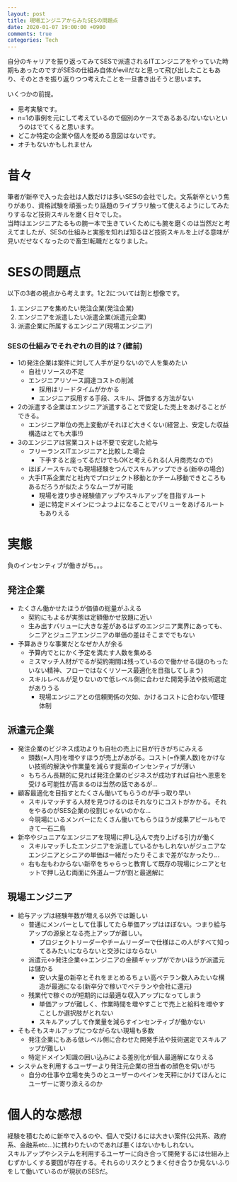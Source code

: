 ```yaml
---
layout: post
title: 現場エンジニアからみたSESの問題点
date: 2020-01-07 19:00:00 +0900
comments: true
categories: Tech
---
```


<!-- write here ↓ -->

自分のキャリアを振り返ってみてSESで派遣されるITエンジニアをやっていた時期もあったのですがSESの仕組み自体がevilだなと思って飛び出したこともあり、そのときを振り返りつつ考えたことを一旦書き出そうと思います。

いくつかの前提。
- 思考実験です。
- n=1の事例を元にして考えているので個別のケースであるある/ないないというのはでてくると思います。
- どこか特定の企業や個人を貶める意図はないです。
- オチもないかもしれません

# 昔々

筆者が新卒で入った会社は人数だけは多いSESの会社でした。文系新卒という焦りがあり、資格試験を頑張ったり話題のライブラリ触って使えるようにしてみたりするなど技術スキルを磨く日々でした。  
当時はエンジニアたるもの腕一本で生きていくためにも腕を磨くのは当然だと考えてましたが、SESの仕組みと実態を知れば知るほど技術スキルを上げる意味が見いだせなくなったので畜生!転職だとなりました。

# SESの問題点

以下の3者の視点から考えます。1と2については割と想像です。

1. エンジニアを集めたい発注企業(発注企業)
1. エンジニアを派遣したい派遣企業(派遣元企業)
1. 派遣企業に所属するエンジニア(現場エンジニア)

### SESの仕組みでそれぞれの目的は？(建前)

- 1の発注企業は案件に対して人手が足りないので人を集めたい
    - 自社リソースの不足
    - エンジニアリソース調達コストの削減
        - 採用はリードタイムがかかる
        - エンジニア採用する手段、スキル、評価する方法がない
- 2の派遣する企業はエンジニア派遣することで安定した売上をあげることができる。
    - エンジニア単位の売上変動がそれほど大きくない(経営上、安定した収益構造はとても大事!!)
- 3のエンジニアは営業コストは不要で安定した給与
    - フリーランスITエンジニアと比較した場合
        - 下手すると座ってるだけでもOKと考えられる(人月商売なので)
    - ほぼノースキルでも現場経験をつんでスキルアップできる(新卒の場合)
    - 大手IT系企業だと社内でプロジェクト移動とかチーム移動できところもあるだろうが似たようなムーブが可能
        - 現場を渡り歩き経験値アップやスキルアップを目指すルート
        - 逆に特定ドメインにつよつよになることでバリューをあげるルートもありえる

# 実態

負のインセンティブが働きがち。。。

## 発注企業
- たくさん働かせたほうが価値の総量がふえる
    - 契約にもよるが実態は定額働かせ放題に近い
    - 生み出すバリューに大きな差があるはずのエンジニア業界にあっても、シニアとジュニアエンジニアの単価の差はそこまででもない
- 予算あきりな事業だとなぜか人が余る
    - 予算内でとにかく予定を満たす人数を集める
    - ミスマッチ人材がでるが契約期間は残っているので働かせる(謎のもったいない精神、フローではなくリソース最適化を目指してしまう)
    - スキルレベルが足りないので低レベル側に合わせた開発手法や技術選定がありうる
        - 現場エンジニアとの信頼関係の欠如、かけるコストに合わない管理体制

## 派遣元企業
- 発注企業のビジネス成功よりも自社の売上に目が行きがちにみえる
    - 頭数(=人月)を増やすほうが売上があがる。コスト(=作業人数)をかけない技術的解決や作業量を減らす提案のインセンティブが薄い
    - もちろん長期的に見れば発注企業のビジネスが成功すれば自社へ恩恵を受ける可能性が高まるのは当然の話であるが...
- 顧客最適化を目指すとたくさん働いてもらうのが手っ取り早い
    - スキルマッチする人材を見つけるのはそれなりにコストがかかる。それをやるのがSES企業の役割じゃないのかな...
    - 今現場にいるメンバーにたくさん働いてもらうほうが成果アピールもできて一石二鳥
- 新卒やジュニアなエンジニアを現場に押し込んで売り上げる引力が働く
    - スキルマッチしたエンジニアを派遣しているかもしれないがジュニアなエンジニアとシニアの単価は一緒だったりそこまで差がなかったり...
    - 右も左もわからない新卒をちゃらっと教育して既存の現場にシニアとセットで押し込む両面に外道ムーブが割と最適解に

## 現場エンジニア
- 給与アップは経験年数が増える以外では難しい
    - 普通にメンバーとして仕事してたら単価アップはほぼない。つまり給与アップの源泉となる売上アップが難しい。
        - プロジェクトリーダーやチームリーダーで仕様はこの人がすべて知ってるみたいにならないと交渉にはならない
    - 派遣元<->発注企業<->エンジニアの金額ギャップがでかいほうが派遣元は儲かる
        - 安い大量の新卒とそれをまとめるちょい高ベテラン数人みたいな構造が最適になる(新卒分で稼いでベテランや会社に還元)
    - 残業代で稼ぐのが短期的には最適な収入アップになってしまう
        - 単価アップが難しく、作業時間を増やすことで売上と給料を増やすことしか選択肢がとれない
        - スキルアップして作業量を減らすインセンティブが働かない
- そもそもスキルアップにつながらない現場も多数
    - 発注企業にもある低レベル側に合わせた開発手法や技術選定でスキルアップが難しい
    - 特定ドメイン知識の囲い込みによる差別化が個人最適解になりえる
- システムを利用するユーザーより発注元企業の担当者の顔色を伺いがち
    - 自分の仕事や立場を失うのとユーザーのペインを天秤にかけてほんとにユーザーに寄り添えるのか

# 個人的な感想
経験を積むために新卒で入るのや、個人で受けるには大きい案件(公共系、政府系、金融系etc...)に携わりたいのであれば悪くはないかもしれない。  
スキルアップやシステムを利用するユーザーに向き合って開発するには仕組み上むずかしくする要因が存在する。それらのリスクとうまく付き合うか見ないふりをして働いているのが現状のSESだ。

<!-- write here ↑ -->
